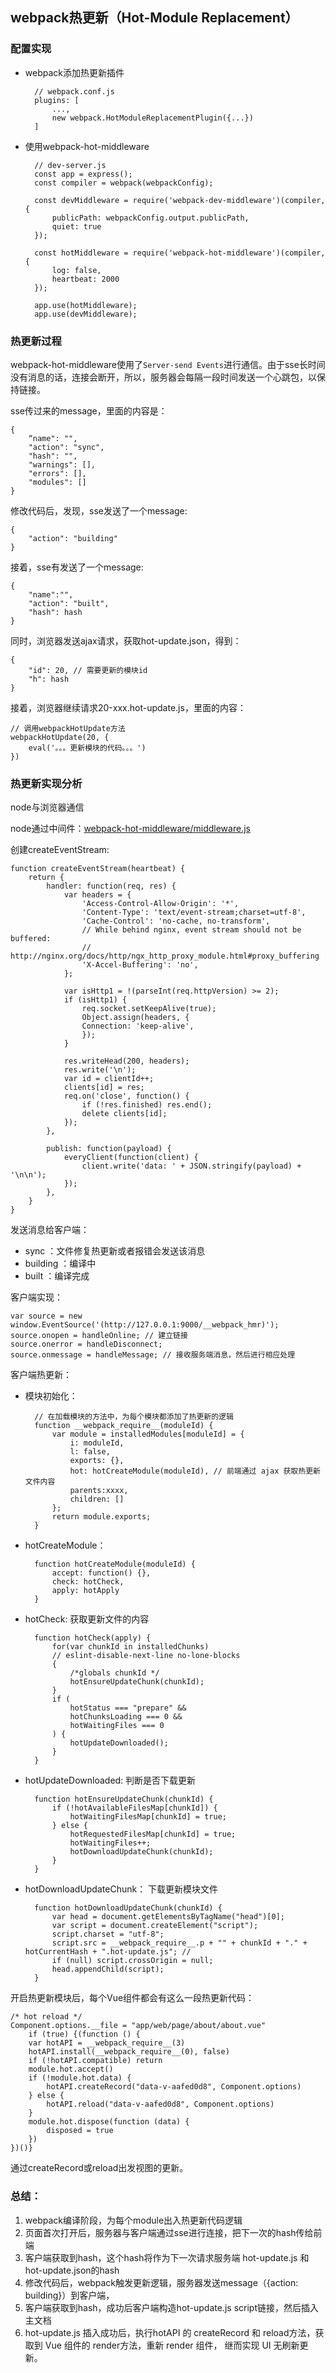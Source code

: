 ## webpack热更新（Hot-Module Replacement）  

### 配置实现  

- webpack添加热更新插件  


        // webpack.conf.js
        plugins: [
            ...,
            new webpack.HotModuleReplacementPlugin({...})
        ]  


- 使用webpack-hot-middleware 

        // dev-server.js
        const app = express();
        const compiler = webpack(webpackConfig);

        const devMiddleware = require('webpack-dev-middleware')(compiler, {
            publicPath: webpackConfig.output.publicPath,
            quiet: true
        });

        const hotMiddleware = require('webpack-hot-middleware')(compiler, {
            log: false,
            heartbeat: 2000
        });

        app.use(hotMiddleware);
        app.use(devMiddleware);  

### 热更新过程    

webpack-hot-middleware使用了``Server-send Events``进行通信。由于sse长时间没有消息的话，连接会断开，所以，服务器会每隔一段时间发送一个心跳包，以保持链接。    

sse传过来的message，里面的内容是：  

    {
        “name": "",
        "action": "sync",
        "hash": "",
        "warnings": [],
        "errors": [],
        "modules": []
    }  

修改代码后，发现，sse发送了一个message:  

    {
        "action": "building"
    }  

接着，sse有发送了一个message:  

    {
        "name":"",
        "action": "built",
        "hash": hash
    } 
     
同时，浏览器发送ajax请求，获取hot-update.json，得到：  

    {
        "id": 20, // 需要更新的模块id
        "h": hash
    }  

接着，浏览器继续请求20-xxx.hot-update.js，里面的内容：  

    // 调用webpackHotUpdate方法
    webpackHotUpdate(20, {
        eval('。。。更新模块的代码。。。')
    })  


### 热更新实现分析  

node与浏览器通信 

node通过中间件：[webpack-hot-middleware/middleware.js](https://github.com/webpack-contrib/webpack-hot-middleware/blob/master/middleware.js)  

创建createEventStream:  

    function createEventStream(heartbeat) {
        return {
            handler: function(req, res) {
                var headers = {
                    'Access-Control-Allow-Origin': '*',
                    'Content-Type': 'text/event-stream;charset=utf-8',
                    'Cache-Control': 'no-cache, no-transform',
                    // While behind nginx, event stream should not be buffered:
                    // http://nginx.org/docs/http/ngx_http_proxy_module.html#proxy_buffering
                    'X-Accel-Buffering': 'no', 
                };

                var isHttp1 = !(parseInt(req.httpVersion) >= 2);
                if (isHttp1) {
                    req.socket.setKeepAlive(true);
                    Object.assign(headers, {
                    Connection: 'keep-alive',
                    });
                }

                res.writeHead(200, headers);
                res.write('\n');
                var id = clientId++;
                clients[id] = res;
                req.on('close', function() {
                    if (!res.finished) res.end();
                    delete clients[id];
                });
            },

            publish: function(payload) {
                everyClient(function(client) {
                    client.write('data: ' + JSON.stringify(payload) + '\n\n');
                });
            },
        }
    }

发送消息给客户端：  

- sync ：文件修复热更新或者报错会发送该消息
- building ：编译中
- built ：编译完成  

客户端实现：  

    var source = new window.EventSource('(http://127.0.0.1:9000/__webpack_hmr)');
    source.onopen = handleOnline; // 建立链接
    source.onerror = handleDisconnect;
    source.onmessage = handleMessage; // 接收服务端消息，然后进行相应处理  

客户端热更新：  

- 模块初始化：  

        // 在加载模块的方法中，为每个模块都添加了热更新的逻辑 
        function __webpack_require__(moduleId) {
            var module = installedModules[moduleId] = {
                i: moduleId,
                l: false,
                exports: {},
                hot: hotCreateModule(moduleId), // 前端通过 ajax 获取热更新文件内容
                parents:xxxx,
                children: []
            };
            return module.exports;
        }

- hotCreateModule：

        function hotCreateModule(moduleId) {
            accept: function() {},
            check: hotCheck,
            apply: hotApply
        }  

- hotCheck: 获取更新文件的内容

        function hotCheck(apply) {
            for(var chunkId in installedChunks)
 			// eslint-disable-next-line no-lone-blocks
 			{
 				/*globals chunkId */
 				hotEnsureUpdateChunk(chunkId);
 			}
            if (
 				hotStatus === "prepare" &&
 				hotChunksLoading === 0 &&
 				hotWaitingFiles === 0
 			) {
 				hotUpdateDownloaded();
 			}
        }  

- hotUpdateDownloaded: 判断是否下载更新  

        function hotEnsureUpdateChunk(chunkId) {
            if (!hotAvailableFilesMap[chunkId]) {
                hotWaitingFilesMap[chunkId] = true;
            } else {
                hotRequestedFilesMap[chunkId] = true;
                hotWaitingFiles++;
                hotDownloadUpdateChunk(chunkId);
            }
        } 

- hotDownloadUpdateChunk： 下载更新模块文件

        function hotDownloadUpdateChunk(chunkId) {
            var head = document.getElementsByTagName("head")[0];
            var script = document.createElement("script");
            script.charset = "utf-8";
            script.src = __webpack_require__.p + "" + chunkId + "." + hotCurrentHash + ".hot-update.js"; // 
            if (null) script.crossOrigin = null;
            head.appendChild(script);
        }  

开启热更新模块后，每个Vue组件都会有这么一段热更新代码： 

    /* hot reload */
    Component.options.__file = "app/web/page/about/about.vue"
        if (true) {(function () {
        var hotAPI = __webpack_require__(3)
        hotAPI.install(__webpack_require__(0), false)
        if (!hotAPI.compatible) return
        module.hot.accept()
        if (!module.hot.data) {
            hotAPI.createRecord("data-v-aafed0d8", Component.options)
        } else {
            hotAPI.reload("data-v-aafed0d8", Component.options)
        }
        module.hot.dispose(function (data) {
            disposed = true
        })
    })()}  

通过createRecord或reload出发视图的更新。  


### 总结：  

1. webpack编译阶段，为每个module出入热更新代码逻辑
2. 页面首次打开后，服务器与客户端通过sse进行连接，把下一次的hash传给前端
3. 客户端获取到hash，这个hash将作为下一次请求服务端 hot-update.js 和 hot-update.json的hash
4. 修改代码后，webpack触发更新逻辑，服务器发送message（{action: building}）到客户端，
5. 客户端获取到hash，成功后客户端构造hot-update.js script链接，然后插入主文档
6. hot-update.js 插入成功后，执行hotAPI 的 createRecord 和 reload方法，获取到 Vue 组件的 render方法，重新 render 组件， 继而实现 UI 无刷新更新。